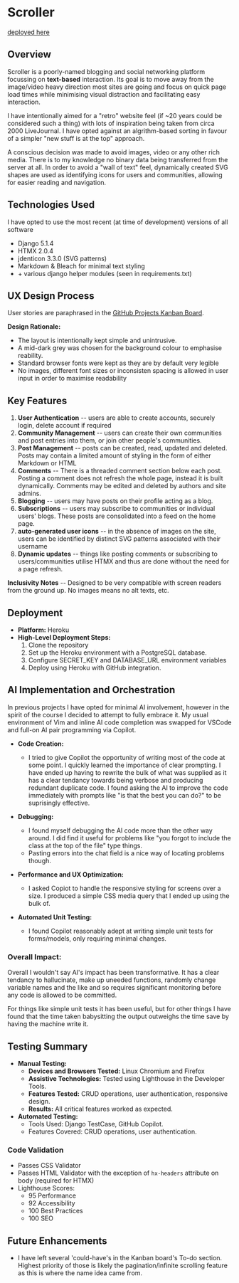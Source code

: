 # Scroller

[deployed here](https://adcott-scroller-60f1d268c506.herokuapp.com/)

## Overview
Scroller is a poorly-named blogging and social networking platform focussing on **text-based** interaction. Its goal is to move away from the image/video heavy direction most sites are going and focus on quick page load times while minimising visual distraction and facilitating easy interaction.

I have intentionally aimed for a "retro" website feel (if ~20 years could be considered such a thing) with lots of inspiration being taken from circa 2000 LiveJournal. I have opted against an algrithm-based sorting in favour of a simpler "new stuff is at the top" approach.

A conscious decision was made to avoid images, video or any other rich media. There is to my knowledge no binary data being transferred from the server at all. In order to avoid a "wall of text" feel, dynamically created SVG shapes are used as identifying icons for users and communities, allowing for easier reading and navigation.

## Technologies Used

I have opted to use the most recent (at time of development) versions of all software

- Django 5.1.4
- HTMX 2.0.4
- jdenticon 3.3.0 (SVG patterns)
- Markdown & Bleach for minimal text styling
- \+ various django helper modules (seen in requirements.txt)

## UX Design Process

 User stories are paraphrased in the [GitHub Projects Kanban Board](https://github.com/users/james-adcott-edu/projects/6).

**Design Rationale:**
  - The layout is intentionally kept simple and unintrusive.
  - A mid-dark grey was chosen for the background colour to emphasise reability.
  - Standard browser fonts were kept as they are by default very legible
  - No images, different font sizes or inconsisten spacing is allowed in user input in order to maximise readability

## Key Features

1. **User Authentication** -- users are able to create accounts, securely login, delete account if required
2. **Community Management** -- users can create their own communities and post entries into them, or join other people's communities.
3. **Post Management** -- posts can be created, read, updated and deleted. Posts may contain a limited amount of styling in the form of either Markdown or HTML
4. **Comments** -- There is a threaded comment section below each post. Posting a comment does not refresh the whole page, instead it is built dynamically. Comments may be edited and deleted by authors and site admins.
5. **Blogging** -- users may have posts on their profile acting as a blog.
6. **Subscriptions** -- users may subscribe to communities or individual users' blogs. These posts are consolidated into a feed on the home page.
7. **auto-generated user icons** -- in the absence of images on the site, users can be identified by distinct SVG patterns associated with their username
8. **Dynamic updates** -- things like posting comments or subscribing to users/communities utilise HTMX and thus are done without the need for a page refresh.


**Inclusivity Notes** -- Designed to be very compatible with screen readers from the ground up. No images means no alt texts, etc.

## Deployment
- **Platform:** Heroku
- **High-Level Deployment Steps:** 
  1. Clone the repository
  2. Set up the Heroku environment with a PostgreSQL database.
  3. Configure SECRET_KEY and DATABASE_URL environment variables
  4. Deploy using Heroku with GitHub integration.

## AI Implementation and Orchestration

In previous projects I have opted for minimal AI involvement, however in the spirit of the course I decided to attempt to fully embrace it. My usual environment of Vim and inline AI code completion was swapped for VSCode and full-on AI pair programming via Copilot.

- **Code Creation:** 
  - I tried to give Copilot the opportunity of writing most of the code at some point. I quickly learned the importance of clear prompting. I have ended up having to rewrite the bulk of what was supplied as it has a clear tendancy towards being verbose and producing redundant duplicate code. I found asking the AI to improve the code immediately with prompts like "is that the best you can do?" to be suprisingly effective.

- **Debugging:** 
  - I found myself debugging the AI code more than the other way around. I did find it useful for problems like "you forgot to include the class at the top of the file" type things.
  - Pasting errors into the chat field is a nice way of locating problems though.

- **Performance and UX Optimization:** 
  - I asked Copiot to handle the responsive styling for screens over a size. I produced a simple CSS media query that I ended up using the bulk of.

- **Automated Unit Testing:**
  - I found Copilot reasonably adept at writing simple unit tests for forms/models, only requiring minimal changes.

### Overall Impact:
Overall I wouldn't say AI's impact has been transformative. It has a clear tendancy to hallucinate, make up uneeded functions, randomly change variable names and the like and so requires significant monitoring before any code is allowed to be committed.

For things like simple unit tests it has been useful, but for other things I have found that the time taken babysitting the output outweighs the time save by having the machine write it.


## Testing Summary
- **Manual Testing:**
  - **Devices and Browsers Tested:** Linux Chromium and Firefox
  - **Assistive Technologies:** Tested using Lighthouse in the Developer Tools.
  - **Features Tested:** CRUD operations, user authentication, responsive design.
  - **Results:** All critical features worked as expected.
- **Automated Testing:**
  - Tools Used: Django TestCase, GitHub Copilot.
  - Features Covered: CRUD operations, user authentication.

### Code Validation

- Passes CSS Validator
- Passes HTML Validator with the exception of `hx-headers` attribute on body (required for HTMX)
- Lighthouse Scores:
  - 95 Performance
  - 92 Accessibility
  - 100 Best Practices
  - 100 SEO

## Future Enhancements
- I have left several 'could-have's in the Kanban board's To-do section. Highest priority of those is likely the pagination/infinite scrolling feature as this is where the name idea came from.
